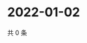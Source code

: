 # 2022-01-02

共 0 条

<!-- BEGIN WEIBO -->
<!-- 最后更新时间 Sun Jan 02 2022 08:53:23 GMT+0800 (China Standard Time) -->

<!-- END WEIBO -->
